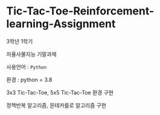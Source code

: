 # Tic-Tac-Toe-Reinforcement-learning-Assignment

3학년 1학기

자율사물지능 기말과제


사용언어 : ```Python```

환경 : python = 3.8

3x3 Tic-Tac-Toe, 5x5 Tic-Tac-Toe 환경 구현

정책반복 알고리즘, 몬테카를로 알고리즘 구현
